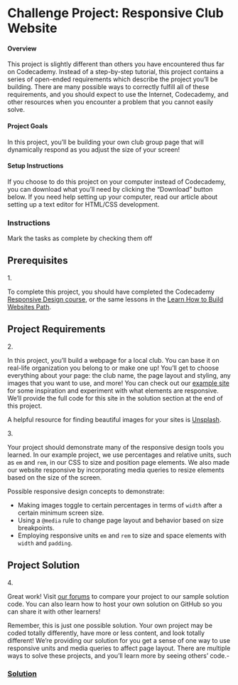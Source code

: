 # Challenge Project: Responsive Club Website

#### Overview

This project is slightly different than others you have encountered thus
far on Codecademy. Instead of a step-by-step tutorial, this project
contains a series of open-ended requirements which describe the project
you’ll be building. There are many possible ways to correctly fulfill
all of these requirements, and you should expect to use the Internet,
Codecademy, and other resources when you encounter a problem that you
cannot easily solve.

#### Project Goals

In this project, you’ll be building your own club group page that will
dynamically respond as you adjust the size of your screen!

#### Setup Instructions

If you choose to do this project on your computer instead of Codecademy,
you can download what you’ll need by clicking the “Download” button
below. If you need help setting up your computer, read our article about
setting up a text editor for HTML/CSS development.

### Instructions

Mark the tasks as complete by checking them off

## Prerequisites

1\.

To complete this project, you should have completed the Codecademy
<a href="https://www.codecademy.com/learn/learn-responsive-design"
class="e14vpv2g1 gamut-xro1w8-ResetElement-Anchor-AnchorBase e1bhhzie0"
target="_blank">Responsive Design course</a>, or the same lessons in the
<a
href="https://www.codecademy.com/learn/paths/learn-how-to-build-websites"
class="e14vpv2g1 gamut-xro1w8-ResetElement-Anchor-AnchorBase e1bhhzie0"
target="_blank">Learn How to Build Websites Path</a>.

## Project Requirements

2\.

In this project, you’ll build a webpage for a local club. You can base
it on real-life organization you belong to or make one up! You’ll get to
choose everything about your page: the club name, the page layout and
styling, any images that you want to use, and more! You can check out
our <a
href="https://content.codecademy.com/PRO/independent-practice-projects/responsive-club-site/example-site/index.html"
class="e14vpv2g1 gamut-xro1w8-ResetElement-Anchor-AnchorBase e1bhhzie0"
target="_blank" rel="noopener">example site</a> for some inspiration and
experiment with what elements are responsive. We’ll provide the full
code for this site in the solution section at the end of this project.

A helpful resource for finding beautiful images for your sites is
<a href="https://unsplash.com/"
class="e14vpv2g1 gamut-xro1w8-ResetElement-Anchor-AnchorBase e1bhhzie0"
target="_blank" rel="noopener">Unsplash</a>.

3\.

Your project should demonstrate many of the responsive design tools you
learned. In our example project, we use percentages and relative units,
such as `em` and `rem`, in our CSS to size and position page elements.
We also made our website responsive by incorporating media queries to
resize elements based on the size of the screen.

Possible responsive design concepts to demonstrate:

- Making images toggle to certain percentages in terms of `width` after
  a certain minimum screen size.
- Using a `@media` rule to change page layout and behavior based on size
  breakpoints.
- Employing responsive units `em` and `rem` to size and space elements
  with `width` and `padding`.

## Project Solution

4\.

Great work! Visit <a
href="https://discuss.codecademy.com/t/responsive-club-website-css/462382"
class="e14vpv2g1 gamut-xro1w8-ResetElement-Anchor-AnchorBase e1bhhzie0"
target="_blank" rel="noopener">our forums</a> to compare your project to
our sample solution code. You can also learn how to host your own
solution on GitHub so you can share it with other learners!

Remember, this is just one possible solution. Your own project may be
coded totally differently, have more or less content, and look totally
different! We’re providing our solution for you get a sense of one way
to use responsive units and media queries to affect page layout. There
are multiple ways to solve these projects, and you’ll learn more by
seeing others’ code.-

### [Solution](https://datttrian.github.io/full-stack-engineer/making-a-website-responsive/responsive-club-website/index.html)
